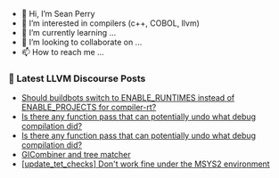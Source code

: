 - 👋 Hi, I’m Sean Perry
- 👀 I’m interested in compilers (c++, COBOL, llvm)
- 🌱 I’m currently learning ...
- 💞️ I’m looking to collaborate on ...
- 📫 How to reach me ...

<!---
s66perry/s66perry is a ✨ special ✨ repository because its `README.md` (this file) appears on your GitHub profile.
You can click the Preview link to take a look at your changes.
--->
### 📕 Latest LLVM Discourse Posts

<!-- DISCOURSE-LLVM:START -->
- [Should buildbots switch to ENABLE_RUNTIMES instead of ENABLE_PROJECTS for compiler-rt?](https://discourse.llvm.org/t/should-buildbots-switch-to-enable-runtimes-instead-of-enable-projects-for-compiler-rt/65042#post_2)
- [Is there any function pass that can potentially undo what debug compilation did?](https://discourse.llvm.org/t/is-there-any-function-pass-that-can-potentially-undo-what-debug-compilation-did/65066#post_2)
- [Is there any function pass that can potentially undo what debug compilation did?](https://discourse.llvm.org/t/is-there-any-function-pass-that-can-potentially-undo-what-debug-compilation-did/65066#post_1)
- [GICombiner and tree matcher](https://discourse.llvm.org/t/gicombiner-and-tree-matcher/65014#post_3)
- [[update_tet_checks] Don&#39;t work fine under the MSYS2 environment](https://discourse.llvm.org/t/update-tet-checks-dont-work-fine-under-the-msys2-environment/64916#post_2)
<!-- DISCOURSE-LLVM:END -->
